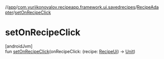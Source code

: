 //[app](../../../index.md)/[com.yuriikonovalov.recipeapp.framework.ui.savedrecipes](../index.md)/[RecipeAdapter](index.md)/[setOnRecipeClick](set-on-recipe-click.md)

# setOnRecipeClick

[androidJvm]\
fun [setOnRecipeClick](set-on-recipe-click.md)(onRecipeClick: (recipe: [RecipeUi](../../com.yuriikonovalov.recipeapp.presentation.model/-recipe-ui/index.md)) -&gt; [Unit](https://kotlinlang.org/api/latest/jvm/stdlib/kotlin/-unit/index.html))
